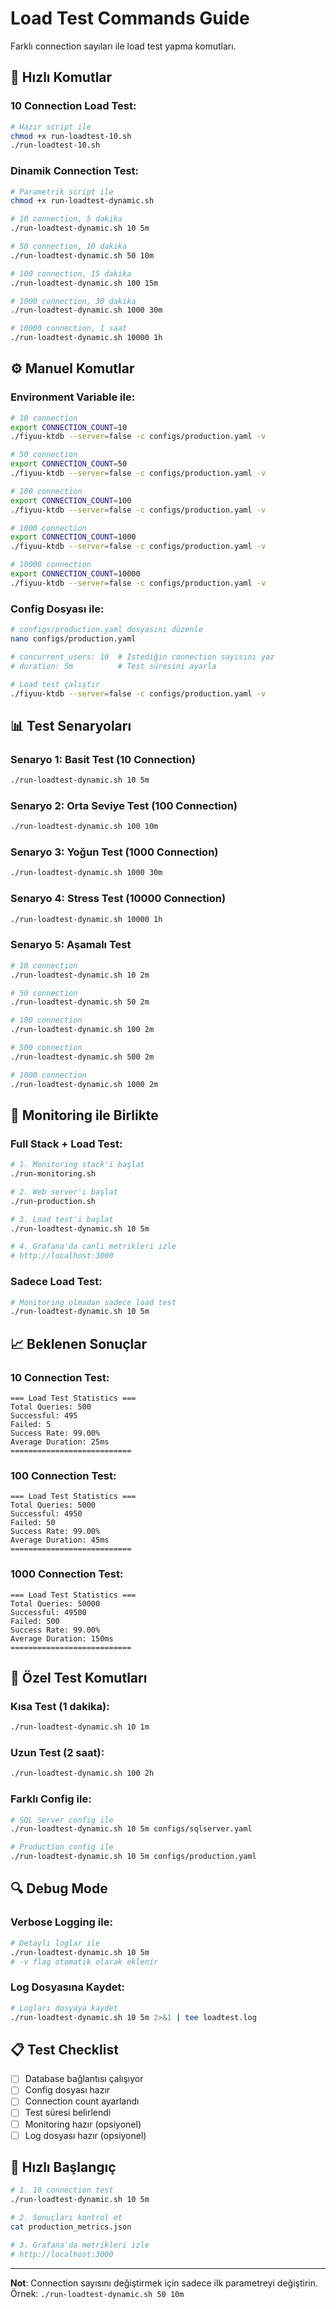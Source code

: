 # Load Test Commands Guide

Farklı connection sayıları ile load test yapma komutları.

## 🚀 Hızlı Komutlar

### **10 Connection Load Test:**
```bash
# Hazır script ile
chmod +x run-loadtest-10.sh
./run-loadtest-10.sh
```

### **Dinamik Connection Test:**
```bash
# Parametrik script ile
chmod +x run-loadtest-dynamic.sh

# 10 connection, 5 dakika
./run-loadtest-dynamic.sh 10 5m

# 50 connection, 10 dakika
./run-loadtest-dynamic.sh 50 10m

# 100 connection, 15 dakika
./run-loadtest-dynamic.sh 100 15m

# 1000 connection, 30 dakika
./run-loadtest-dynamic.sh 1000 30m

# 10000 connection, 1 saat
./run-loadtest-dynamic.sh 10000 1h
```

## ⚙️ Manuel Komutlar

### **Environment Variable ile:**
```bash
# 10 connection
export CONNECTION_COUNT=10
./fiyuu-ktdb --server=false -c configs/production.yaml -v

# 50 connection
export CONNECTION_COUNT=50
./fiyuu-ktdb --server=false -c configs/production.yaml -v

# 100 connection
export CONNECTION_COUNT=100
./fiyuu-ktdb --server=false -c configs/production.yaml -v

# 1000 connection
export CONNECTION_COUNT=1000
./fiyuu-ktdb --server=false -c configs/production.yaml -v

# 10000 connection
export CONNECTION_COUNT=10000
./fiyuu-ktdb --server=false -c configs/production.yaml -v
```

### **Config Dosyası ile:**
```bash
# configs/production.yaml dosyasını düzenle
nano configs/production.yaml

# concurrent_users: 10  # İstediğin connection sayısını yaz
# duration: 5m          # Test süresini ayarla

# Load test çalıştır
./fiyuu-ktdb --server=false -c configs/production.yaml -v
```

## 📊 Test Senaryoları

### **Senaryo 1: Basit Test (10 Connection)**
```bash
./run-loadtest-dynamic.sh 10 5m
```

### **Senaryo 2: Orta Seviye Test (100 Connection)**
```bash
./run-loadtest-dynamic.sh 100 10m
```

### **Senaryo 3: Yoğun Test (1000 Connection)**
```bash
./run-loadtest-dynamic.sh 1000 30m
```

### **Senaryo 4: Stress Test (10000 Connection)**
```bash
./run-loadtest-dynamic.sh 10000 1h
```

### **Senaryo 5: Aşamalı Test**
```bash
# 10 connection
./run-loadtest-dynamic.sh 10 2m

# 50 connection
./run-loadtest-dynamic.sh 50 2m

# 100 connection
./run-loadtest-dynamic.sh 100 2m

# 500 connection
./run-loadtest-dynamic.sh 500 2m

# 1000 connection
./run-loadtest-dynamic.sh 1000 2m
```

## 🔧 Monitoring ile Birlikte

### **Full Stack + Load Test:**
```bash
# 1. Monitoring stack'i başlat
./run-monitoring.sh

# 2. Web server'ı başlat
./run-production.sh

# 3. Load test'i başlat
./run-loadtest-dynamic.sh 10 5m

# 4. Grafana'da canlı metrikleri izle
# http://localhost:3000
```

### **Sadece Load Test:**
```bash
# Monitoring olmadan sadece load test
./run-loadtest-dynamic.sh 10 5m
```

## 📈 Beklenen Sonuçlar

### **10 Connection Test:**
```
=== Load Test Statistics ===
Total Queries: 500
Successful: 495
Failed: 5
Success Rate: 99.00%
Average Duration: 25ms
===========================
```

### **100 Connection Test:**
```
=== Load Test Statistics ===
Total Queries: 5000
Successful: 4950
Failed: 50
Success Rate: 99.00%
Average Duration: 45ms
===========================
```

### **1000 Connection Test:**
```
=== Load Test Statistics ===
Total Queries: 50000
Successful: 49500
Failed: 500
Success Rate: 99.00%
Average Duration: 150ms
===========================
```

## 🎯 Özel Test Komutları

### **Kısa Test (1 dakika):**
```bash
./run-loadtest-dynamic.sh 10 1m
```

### **Uzun Test (2 saat):**
```bash
./run-loadtest-dynamic.sh 100 2h
```

### **Farklı Config ile:**
```bash
# SQL Server config ile
./run-loadtest-dynamic.sh 10 5m configs/sqlserver.yaml

# Production config ile
./run-loadtest-dynamic.sh 10 5m configs/production.yaml
```

## 🔍 Debug Mode

### **Verbose Logging ile:**
```bash
# Detaylı loglar ile
./run-loadtest-dynamic.sh 10 5m
# -v flag otomatik olarak eklenir
```

### **Log Dosyasına Kaydet:**
```bash
# Logları dosyaya kaydet
./run-loadtest-dynamic.sh 10 5m 2>&1 | tee loadtest.log
```

## 📋 Test Checklist

- [ ] Database bağlantısı çalışıyor
- [ ] Config dosyası hazır
- [ ] Connection count ayarlandı
- [ ] Test süresi belirlendi
- [ ] Monitoring hazır (opsiyonel)
- [ ] Log dosyası hazır (opsiyonel)

## 🚀 Hızlı Başlangıç

```bash
# 1. 10 connection test
./run-loadtest-dynamic.sh 10 5m

# 2. Sonuçları kontrol et
cat production_metrics.json

# 3. Grafana'da metrikleri izle
# http://localhost:3000
```

---

**Not**: Connection sayısını değiştirmek için sadece ilk parametreyi değiştirin. Örnek: `./run-loadtest-dynamic.sh 50 10m`
